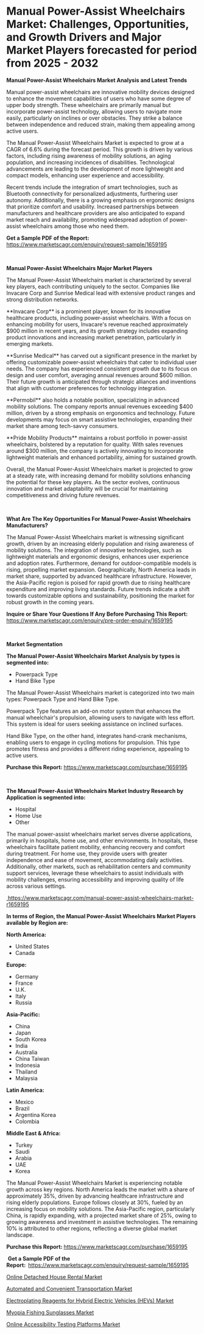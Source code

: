 <p><h1>Manual Power-Assist Wheelchairs Market: Challenges, Opportunities, and Growth Drivers and Major Market Players forecasted for period from 2025 - 2032</h1></p><p><strong>Manual Power-Assist Wheelchairs Market Analysis and Latest Trends</strong></p>
<p><p>Manual power-assist wheelchairs are innovative mobility devices designed to enhance the movement capabilities of users who have some degree of upper body strength. These wheelchairs are primarily manual but incorporate power-assist technology, allowing users to navigate more easily, particularly on inclines or over obstacles. They strike a balance between independence and reduced strain, making them appealing among active users.</p><p>The Manual Power-Assist Wheelchairs Market is expected to grow at a CAGR of 6.6% during the forecast period. This growth is driven by various factors, including rising awareness of mobility solutions, an aging population, and increasing incidences of disabilities. Technological advancements are leading to the development of more lightweight and compact models, enhancing user experience and accessibility. </p><p>Recent trends include the integration of smart technologies, such as Bluetooth connectivity for personalized adjustments, furthering user autonomy. Additionally, there is a growing emphasis on ergonomic designs that prioritize comfort and usability. Increased partnerships between manufacturers and healthcare providers are also anticipated to expand market reach and availability, promoting widespread adoption of power-assist wheelchairs among those who need them.</p></p>
<p><strong>Get a Sample PDF of the Report:&nbsp;</strong> <a href="https://www.marketscagr.com/enquiry/request-sample/1659195?utm_campaign=1166&utm_medium=2&utm_source=Github&utm_content=ia&utm_term=23032025&utm_id=manual-power-assist-wheelchairs">https://www.marketscagr.com/enquiry/request-sample/1659195</a></p>
<p>&nbsp;</p>
<p><strong>Manual Power-Assist Wheelchairs Major Market Players</strong></p>
<p><p>The Manual Power-Assist Wheelchairs market is characterized by several key players, each contributing uniquely to the sector. Companies like Invacare Corp and Sunrise Medical lead with extensive product ranges and strong distribution networks.</p><p>**Invacare Corp** is a prominent player, known for its innovative healthcare products, including power-assist wheelchairs. With a focus on enhancing mobility for users, Invacare's revenue reached approximately $900 million in recent years, and its growth strategy includes expanding product innovations and increasing market penetration, particularly in emerging markets.</p><p>**Sunrise Medical** has carved out a significant presence in the market by offering customizable power-assist wheelchairs that cater to individual user needs. The company has experienced consistent growth due to its focus on design and user comfort, averaging annual revenues around $600 million. Their future growth is anticipated through strategic alliances and inventions that align with customer preferences for technology integration.</p><p>**Permobil** also holds a notable position, specializing in advanced mobility solutions. The company reports annual revenues exceeding $400 million, driven by a strong emphasis on ergonomics and technology. Future developments may focus on smart assistive technologies, expanding their market share among tech-savvy consumers.</p><p>**Pride Mobility Products** maintains a robust portfolio in power-assist wheelchairs, bolstered by a reputation for quality. With sales revenues around $300 million, the company is actively innovating to incorporate lightweight materials and enhanced portability, aiming for sustained growth.</p><p>Overall, the Manual Power-Assist Wheelchairs market is projected to grow at a steady rate, with increasing demand for mobility solutions enhancing the potential for these key players. As the sector evolves, continuous innovation and market adaptability will be crucial for maintaining competitiveness and driving future revenues.</p></p>
<p>&nbsp;</p>
<p><strong>What Are The Key Opportunities For Manual Power-Assist Wheelchairs Manufacturers?</strong></p>
<p><p>The Manual Power-Assist Wheelchairs market is witnessing significant growth, driven by an increasing elderly population and rising awareness of mobility solutions. The integration of innovative technologies, such as lightweight materials and ergonomic designs, enhances user experience and adoption rates. Furthermore, demand for outdoor-compatible models is rising, propelling market expansion. Geographically, North America leads in market share, supported by advanced healthcare infrastructure. However, the Asia-Pacific region is poised for rapid growth due to rising healthcare expenditure and improving living standards. Future trends indicate a shift towards customizable options and sustainability, positioning the market for robust growth in the coming years.</p></p>
<p><strong>Inquire or Share Your Questions If Any Before Purchasing This Report:</strong> <a href="https://www.marketscagr.com/enquiry/pre-order-enquiry/1659195?utm_campaign=1166&utm_medium=2&utm_source=Github&utm_content=ia&utm_term=23032025&utm_id=manual-power-assist-wheelchairs">https://www.marketscagr.com/enquiry/pre-order-enquiry/1659195</a></p>
<p>&nbsp;</p>
<p><strong>Market Segmentation</strong></p>
<p><strong>The Manual Power-Assist Wheelchairs Market Analysis by types is segmented into:</strong></p>
<p><ul><li>Powerpack Type</li><li>Hand Bike Type</li></ul></p>
<p><p>The Manual Power-Assist Wheelchairs market is categorized into two main types: Powerpack Type and Hand Bike Type. </p><p>Powerpack Type features an add-on motor system that enhances the manual wheelchair's propulsion, allowing users to navigate with less effort. This system is ideal for users seeking assistance on inclined surfaces. </p><p>Hand Bike Type, on the other hand, integrates hand-crank mechanisms, enabling users to engage in cycling motions for propulsion. This type promotes fitness and provides a different riding experience, appealing to active users.</p></p>
<p><strong>Purchase this Report:&nbsp;</strong><a href="https://www.marketscagr.com/purchase/1659195?utm_campaign=1166&utm_medium=2&utm_source=Github&utm_content=ia&utm_term=23032025&utm_id=manual-power-assist-wheelchairs">https://www.marketscagr.com/purchase/1659195</a></p>
<p>&nbsp;</p>
<p><strong>The Manual Power-Assist Wheelchairs Market Industry Research by Application is segmented into:</strong></p>
<p><ul><li>Hospital</li><li>Home Use</li><li>Other</li></ul></p>
<p><p>The manual power-assist wheelchairs market serves diverse applications, primarily in hospitals, home use, and other environments. In hospitals, these wheelchairs facilitate patient mobility, enhancing recovery and comfort during treatment. For home use, they provide users with greater independence and ease of movement, accommodating daily activities. Additionally, other markets, such as rehabilitation centers and community support services, leverage these wheelchairs to assist individuals with mobility challenges, ensuring accessibility and improving quality of life across various settings.</p></p>
<p><a href="https://www.marketscagr.com/manual-power-assist-wheelchairs-market-r1659195?utm_campaign=1166&utm_medium=2&utm_source=Github&utm_content=ia&utm_term=23032025&utm_id=manual-power-assist-wheelchairs">&nbsp;https://www.marketscagr.com/manual-power-assist-wheelchairs-market-r1659195</a></p>
<p><strong>In terms of Region, the Manual Power-Assist Wheelchairs Market Players available by Region are:</strong></p>
<p>
    <p> <strong> North America: </strong>
        <ul>
            <li>United States</li>
            <li>Canada</li>
        </ul>
        </p> 
    <p> <strong> Europe: </strong>
        <ul>
            <li>Germany</li>
            <li>France</li>
            <li>U.K.</li>
            <li>Italy</li>
            <li>Russia</li>
        </ul>
        </p> 
    <p> <strong> Asia-Pacific: </strong>
        <ul>
            <li>China</li>
            <li>Japan</li>
            <li>South Korea</li>
            <li>India</li>
            <li>Australia</li>
            <li>China Taiwan</li>
            <li>Indonesia</li>
            <li>Thailand</li>
            <li>Malaysia</li>
        </ul>
        </p> 
    <p> <strong> Latin America: </strong>
        <ul>
            <li>Mexico</li>
            <li>Brazil</li>
            <li>Argentina Korea</li>
            <li>Colombia</li>
        </ul>
        </p> 
    <p> <strong> Middle East & Africa: </strong>
        <ul>
            <li>Turkey</li>
            <li>Saudi</li>
            <li>Arabia</li>
            <li>UAE</li>
            <li>Korea</li>
        </ul>
    </p>
    </p>
<p><p>The Manual Power-Assist Wheelchairs Market is experiencing notable growth across key regions. North America leads the market with a share of approximately 35%, driven by advancing healthcare infrastructure and rising elderly populations. Europe follows closely at 30%, fueled by an increasing focus on mobility solutions. The Asia-Pacific region, particularly China, is rapidly expanding, with a projected market share of 25%, owing to growing awareness and investment in assistive technologies. The remaining 10% is attributed to other regions, reflecting a diverse global market landscape.</p></p>
<p><strong>Purchase this Report: </strong><a href="https://www.marketscagr.com/purchase/1659195?utm_campaign=1166&utm_medium=2&utm_source=Github&utm_content=ia&utm_term=23032025&utm_id=manual-power-assist-wheelchairs">https://www.marketscagr.com/purchase/1659195</a></p>
<p>&nbsp;<strong>Get a Sample PDF of the Report:&nbsp;&nbsp;</strong><a href="https://www.marketscagr.com/enquiry/request-sample/1659195?utm_campaign=1166&utm_medium=2&utm_source=Github&utm_content=ia&utm_term=23032025&utm_id=manual-power-assist-wheelchairs">https://www.marketscagr.com/enquiry/request-sample/1659195</a></p>
<p><strong></strong></p>
<p><p><a href="https://github.com/seyalshudae7/Market-Research-Report-List-1/blob/main/online-detached-house-rental-market.md?utm_campaign=1166&utm_medium=2&utm_source=Github&utm_content=ia&utm_term=23032025&utm_id=manual-power-assist-wheelchairs">Online Detached House Rental Market</a></p><p><a href="https://github.com/giulyankela/Market-Research-Report-List-1/blob/main/automated-and-convenient-transportation-market.md?utm_campaign=1166&utm_medium=2&utm_source=Github&utm_content=ia&utm_term=23032025&utm_id=manual-power-assist-wheelchairs">Automated and Convenient Transportation Market</a></p><p><a href="https://github.com/oliffzillamv/Market-Research-Report-List-1/blob/main/electroplating-reagents-for-hybrid-electric-vehicles-hevs-market.md?utm_campaign=1166&utm_medium=2&utm_source=Github&utm_content=ia&utm_term=23032025&utm_id=manual-power-assist-wheelchairs">Electroplating Reagents for Hybrid Electric Vehicles (HEVs) Market</a></p><p><a href="https://github.com/koskasislo39/Market-Research-Report-List-1/blob/main/myopia-fishing-sunglasses-market.md?utm_campaign=1166&utm_medium=2&utm_source=Github&utm_content=ia&utm_term=23032025&utm_id=manual-power-assist-wheelchairs">Myopia Fishing Sunglasses Market</a></p><p><a href="https://github.com/aaryaheron0c/Market-Research-Report-List-1/blob/main/online-accessibility-testing-platforms-market.md?utm_campaign=1166&utm_medium=2&utm_source=Github&utm_content=ia&utm_term=23032025&utm_id=manual-power-assist-wheelchairs">Online Accessibility Testing Platforms Market</a></p></p>